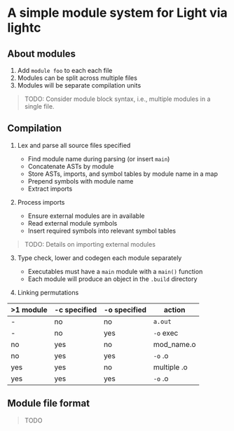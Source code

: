 # A simple module system for Light via lightc

## About modules

1. Add `module foo` to each each file
2. Modules can be split across multiple files
3. Modules will be separate compilation units

> TODO: Consider module block syntax, i.e., multiple modules in a single file.

## Compilation

1. Lex and parse all source files specified
   - Find module name during parsing (or insert `main`)
   - Concatenate ASTs by module
   - Store ASTs, imports, and symbol tables by module name in a map
   - Prepend symbols with module name
   - Extract imports

2. Process imports
   - Ensure external modules are in available
   - Read external module symbols
   - Insert required symbols into relevant symbol tables

> TODO: Details on importing external modules

3. Type check, lower and codegen each module separately
   - Executables must have a `main` module with a `main()` function
   - Each module will produce an object in the `.build` directory

4. Linking permutations

| >1 module | -c specified | -o specified | action      |
|-----------|--------------|--------------|-------------|
| \-        | no           | no           | `a.out`     |
| \-        | no           | yes          | `-o` exec   |
| no        | yes          | no           | mod_name.o  |
| no        | yes          | yes          | `-o` .o     |
| yes       | yes          | no           | multiple .o |
| yes       | yes          | yes          | `-o` .o     |

## Module file format
> TODO
